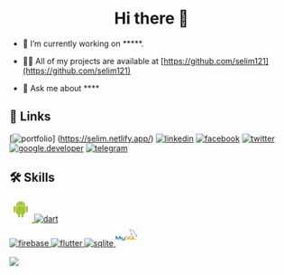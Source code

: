 <h1 align="center">Hi there 👋</h1>

- 🔭 I’m currently working on *****.

- 👨‍💻 All of my projects are available at [https://github.com/selim121](https://github.com/selim121)

- 💬 Ask me about ****


## 🔗 Links
[![portfolio](https://img.shields.io/badge/portfolio-0A66C2?style=for-the-badge&logo=portfolio&logoColor=white)]
(https://selim.netlify.app/)
[![linkedin](https://img.shields.io/badge/linkedin-0A66C2?style=for-the-badge&logo=linkedin&logoColor=white)](https://www.linkedin.com/in/selimhossain-sh1/)
[![facebook](https://img.shields.io/badge/facebook-fff?style=for-the-badge&logo=facebook&logoColor=black)](https://www.facebook.com/selimhossain.sh1/)
[![twitter](https://img.shields.io/badge/twitter-1DA1F2?style=for-the-badge&logo=twitter&logoColor=white)](https://twitter.com/selim_hossain1)
[![google.developer](https://img.shields.io/badge/google.developer-1DA1F2?style=for-the-badge&logo=google.developer&logoColor=black)](https://g.dev/selimhossain)
[![telegram](https://img.shields.io/badge/telegram-1DA1F2?style=for-the-badge&logo=telegram&logoColor=white)](https://t.me/selim_hossain)


## 🛠 Skills

 <a href="https://developer.
 .com" target="_blank"> <img src="https://raw.githubusercontent.com/devicons/devicon/master/icons/android/android-original-wordmark.svg" alt="android" width="40" height="40"/> </a>
 <a href="https://dart.dev" target="_blank"> <img src="https://www.vectorlogo.zone/logos/dartlang/dartlang-icon.svg" alt="dart" width="40" height="40"/></a>  
<a href="https://firebase.google.com/" target="_blank"> <img src="https://www.vectorlogo.zone/logos/firebase/firebase-icon.svg" alt="firebase" width="40" height="40"/> </a>
<a href="https://flutter.dev" target="_blank"> <img src="https://www.vectorlogo.zone/logos/flutterio/flutterio-icon.svg" alt="flutter" width="40" height="40"/> </a>
<a href="https://www.sqlite.org/" target="_blank"> <img src="https://www.vectorlogo.zone/logos/sqlite/sqlite-icon.svg" alt="sqlite" width="40" height="40"/> </a>
<a href="https://www.mysql.com/" target="_blank"> <img src="https://raw.githubusercontent.com/devicons/devicon/master/icons/mysql/mysql-original-wordmark.svg" alt="mysql" width="40" height="40"/> </a>

<a href="https://github.com/selim121/github-readme-stats">
<img align="center" src="https://github-readme-stats.vercel.app/api/top-langs/?username=selim121&layout=compact&langs_count=10" />
 </a>
